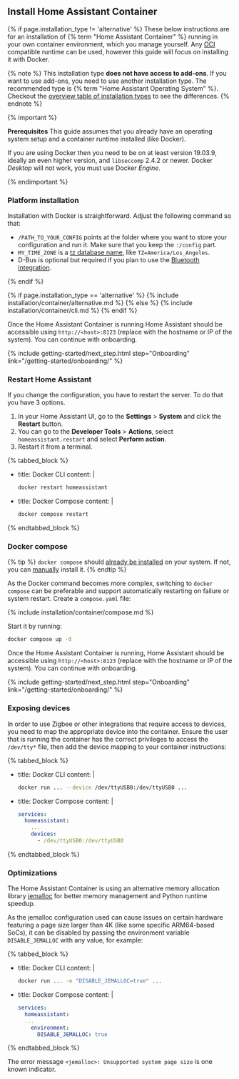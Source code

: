 ## Install Home Assistant Container

{% if page.installation_type != 'alternative' %}
These below instructions are for an installation of {% term "Home Assistant Container" %} running in your own container environment, which you manage yourself. Any [OCI](https://opencontainers.org/) compatible runtime can be used, however this guide will focus on installing it with Docker.

{% note %}
This installation type **does not have access to add-ons**. If you want to use add-ons, you need to use another installation type. The recommended type is {% term "Home Assistant Operating System" %}. Checkout the [overview table of installation types](https://www.home-assistant.io/installation/#about-installation-types) to see the differences.
{% endnote %}

{% important %}

<b>Prerequisites</b>
This guide assumes that you already have an operating system setup and a container runtime installed (like Docker).

If you are using Docker then you need to be on at least version 19.03.9, ideally an even higher version, and `libseccomp` 2.4.2 or newer. Docker _Desktop_ will not work, you must use Docker _Engine_.

{% endimportant %}

### Platform installation

Installation with Docker is straightforward. Adjust the following command so that:

- `/PATH_TO_YOUR_CONFIG` points at the folder where you want to store your configuration and run it. Make sure that you keep the `:/config` part.
- `MY_TIME_ZONE` is a [tz database name](https://en.wikipedia.org/wiki/List_of_tz_database_time_zones), like `TZ=America/Los_Angeles`.
- D-Bus is optional but required if you plan to use the [Bluetooth integration](/integrations/bluetooth).

{% endif %}

{% if page.installation_type == 'alternative' %}
  {% include installation/container/alternative.md %}
{% else %}
  {% include installation/container/cli.md %}
{% endif %}

Once the Home Assistant Container is running Home Assistant should be accessible using `http://<host>:8123` (replace <host> with the hostname or IP of the system). You can continue with onboarding.

{% include getting-started/next_step.html step="Onboarding" link="/getting-started/onboarding/" %}

### Restart Home Assistant

If you change the configuration, you have to restart the server. To do that you have 3 options.

1. In your Home Assistant UI, go to the **Settings** > **System** and click the **Restart** button.
2. You can go to the **Developer Tools** > **Actions**, select `homeassistant.restart` and select **Perform action**.
3. Restart it from a terminal.

{% tabbed_block %}

- title: Docker CLI
  content: |

    ```bash
    docker restart homeassistant
    ```

- title: Docker Compose
  content: |

    ```bash
    docker compose restart
    ```

{% endtabbed_block %}

### Docker compose

{% tip %}
`docker compose` should [already be installed](https://www.docker.com/blog/announcing-compose-v2-general-availability/) on your system. If not, you can [manually](https://docs.docker.com/compose/install/linux/) install it.
{% endtip %}

As the Docker command becomes more complex, switching to `docker compose` can be preferable and support automatically restarting on failure or system restart. Create a `compose.yaml` file:

{% include installation/container/compose.md %}

Start it by running:

```bash
docker compose up -d
```

Once the Home Assistant Container is running, Home Assistant should be accessible using `http://<host>:8123` (replace <host> with the hostname or IP of the system). You can continue with onboarding.

{% include getting-started/next_step.html step="Onboarding" link="/getting-started/onboarding/" %}

### Exposing devices

In order to use Zigbee or other integrations that require access to devices, you need to map the appropriate device into the container. Ensure the user that is running the container has the correct privileges to access the `/dev/tty*` file, then add the device mapping to your container instructions:

{% tabbed_block %}

- title: Docker CLI
  content: |

    ```bash
    docker run ... --device /dev/ttyUSB0:/dev/ttyUSB0 ...
    ```

- title: Docker Compose
  content: |

    ```yaml
    services:
      homeassistant:
        ...
        devices:
          - /dev/ttyUSB0:/dev/ttyUSB0
    ```

{% endtabbed_block %}

### Optimizations

The Home Assistant Container is using an alternative memory allocation library [jemalloc](http://jemalloc.net/) for better memory management and Python runtime speedup.

As the jemalloc configuration used can cause issues on certain hardware featuring a page size larger than 4K (like some specific ARM64-based SoCs), it can be disabled by passing the environment variable `DISABLE_JEMALLOC` with any value, for example:

{% tabbed_block %}

- title: Docker CLI
  content: |

    ```bash
    docker run ... -e "DISABLE_JEMALLOC=true" ...
    ```

- title: Docker Compose
  content: |

    ```yaml
    services:
      homeassistant:
      ...
        environment:
          DISABLE_JEMALLOC: true
    ```

{% endtabbed_block %}

The error message `<jemalloc>: Unsupported system page size` is one known indicator.
